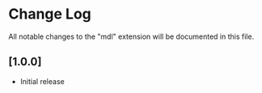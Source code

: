 # Change Log

All notable changes to the "mdl" extension will be documented in this file.

## [1.0.0]

- Initial release
